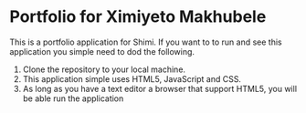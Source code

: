 # Portfolio for Ximiyeto Makhubele

This is a portfolio application for Shimi. If you want to to run and see this application you simple need to dod the following.

1. Clone the repository to your local machine.
2. This application simple uses HTML5, JavaScript and CSS.
3. As long as you have a text editor a browser that support HTML5, you will be able run the application
